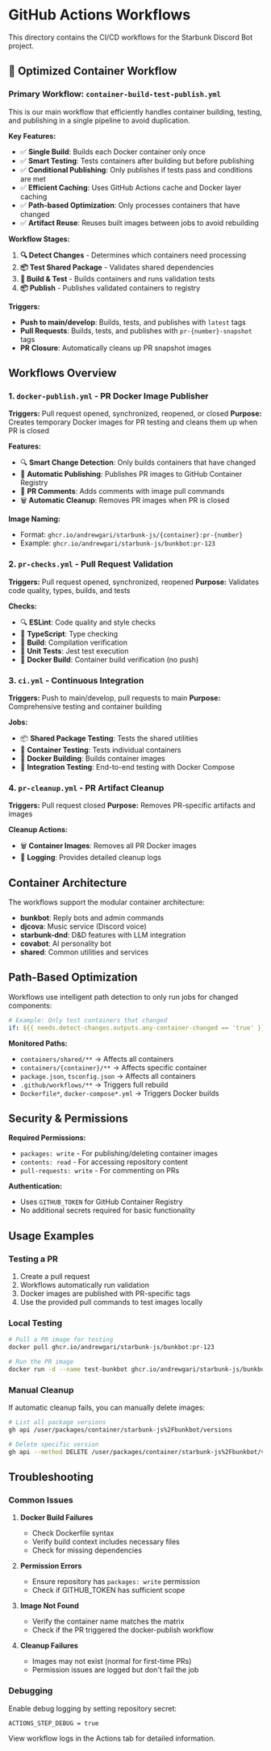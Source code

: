 # GitHub Actions Workflows

This directory contains the CI/CD workflows for the Starbunk Discord Bot project.

## 🚀 **Optimized Container Workflow**

### **Primary Workflow: `container-build-test-publish.yml`**

This is our main workflow that efficiently handles container building, testing, and publishing in a single pipeline to avoid duplication.

**Key Features:**
- ✅ **Single Build**: Builds each Docker container only once
- ✅ **Smart Testing**: Tests containers after building but before publishing
- ✅ **Conditional Publishing**: Only publishes if tests pass and conditions are met
- ✅ **Efficient Caching**: Uses GitHub Actions cache and Docker layer caching
- ✅ **Path-based Optimization**: Only processes containers that have changed
- ✅ **Artifact Reuse**: Reuses built images between jobs to avoid rebuilding

**Workflow Stages:**
1. **🔍 Detect Changes** - Determines which containers need processing
2. **📦 Test Shared Package** - Validates shared dependencies
3. **🐳 Build & Test** - Builds containers and runs validation tests
4. **📦 Publish** - Publishes validated containers to registry

**Triggers:**
- **Push to main/develop**: Builds, tests, and publishes with `latest` tags
- **Pull Requests**: Builds, tests, and publishes with `pr-{number}-snapshot` tags
- **PR Closure**: Automatically cleans up PR snapshot images

## Workflows Overview

### 1. `docker-publish.yml` - PR Docker Image Publisher
**Triggers:** Pull request opened, synchronized, reopened, or closed
**Purpose:** Creates temporary Docker images for PR testing and cleans them up when PR is closed

**Features:**
- 🔍 **Smart Change Detection**: Only builds containers that have changed
- 🚀 **Automatic Publishing**: Publishes PR images to GitHub Container Registry
- 💬 **PR Comments**: Adds comments with image pull commands
- 🗑️ **Automatic Cleanup**: Removes PR images when PR is closed

**Image Naming:**
- Format: `ghcr.io/andrewgari/starbunk-js/{container}:pr-{number}`
- Example: `ghcr.io/andrewgari/starbunk-js/bunkbot:pr-123`

### 2. `pr-checks.yml` - Pull Request Validation
**Triggers:** Pull request opened, synchronized, reopened
**Purpose:** Validates code quality, types, builds, and tests

**Checks:**
- 🔍 **ESLint**: Code quality and style checks
- 🔧 **TypeScript**: Type checking
- 🔨 **Build**: Compilation verification
- 🧪 **Unit Tests**: Jest test execution
- 🐳 **Docker Build**: Container build verification (no push)

### 3. `ci.yml` - Continuous Integration
**Triggers:** Push to main/develop, pull requests to main
**Purpose:** Comprehensive testing and container building

**Jobs:**
- 📦 **Shared Package Testing**: Tests the shared utilities
- 🧪 **Container Testing**: Tests individual containers
- 🐳 **Docker Building**: Builds container images
- 🔗 **Integration Testing**: End-to-end testing with Docker Compose

### 4. `pr-cleanup.yml` - PR Artifact Cleanup
**Triggers:** Pull request closed
**Purpose:** Removes PR-specific artifacts and images

**Cleanup Actions:**
- 🗑️ **Container Images**: Removes all PR Docker images
- 📝 **Logging**: Provides detailed cleanup logs

## Container Architecture

The workflows support the modular container architecture:

- **bunkbot**: Reply bots and admin commands
- **djcova**: Music service (Discord voice)
- **starbunk-dnd**: D&D features with LLM integration
- **covabot**: AI personality bot
- **shared**: Common utilities and services

## Path-Based Optimization

Workflows use intelligent path detection to only run jobs for changed components:

```yaml
# Example: Only test containers that changed
if: ${{ needs.detect-changes.outputs.any-container-changed == 'true' }}
```

**Monitored Paths:**
- `containers/shared/**` → Affects all containers
- `containers/{container}/**` → Affects specific container
- `package.json`, `tsconfig.json` → Affects all containers
- `.github/workflows/**` → Triggers full rebuild
- `Dockerfile*`, `docker-compose*.yml` → Triggers Docker builds

## Security & Permissions

**Required Permissions:**
- `packages: write` - For publishing/deleting container images
- `contents: read` - For accessing repository content
- `pull-requests: write` - For commenting on PRs

**Authentication:**
- Uses `GITHUB_TOKEN` for GitHub Container Registry
- No additional secrets required for basic functionality

## Usage Examples

### Testing a PR
1. Create a pull request
2. Workflows automatically run validation
3. Docker images are published with PR-specific tags
4. Use the provided pull commands to test images locally

### Local Testing
```bash
# Pull a PR image for testing
docker pull ghcr.io/andrewgari/starbunk-js/bunkbot:pr-123

# Run the PR image
docker run -d --name test-bunkbot ghcr.io/andrewgari/starbunk-js/bunkbot:pr-123
```

### Manual Cleanup
If automatic cleanup fails, you can manually delete images:
```bash
# List all package versions
gh api /user/packages/container/starbunk-js%2Fbunkbot/versions

# Delete specific version
gh api --method DELETE /user/packages/container/starbunk-js%2Fbunkbot/versions/{version_id}
```

## Troubleshooting

### Common Issues

1. **Docker Build Failures**
   - Check Dockerfile syntax
   - Verify build context includes necessary files
   - Check for missing dependencies

2. **Permission Errors**
   - Ensure repository has `packages: write` permission
   - Check if GITHUB_TOKEN has sufficient scope

3. **Image Not Found**
   - Verify the container name matches the matrix
   - Check if the PR triggered the docker-publish workflow

4. **Cleanup Failures**
   - Images may not exist (normal for first-time PRs)
   - Permission issues are logged but don't fail the job

### Debugging

Enable debug logging by setting repository secret:
```
ACTIONS_STEP_DEBUG = true
```

View workflow logs in the Actions tab for detailed information.
